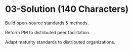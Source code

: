 # 03-Solution (140 Characters)

Build open-source standards & methods.

Reform PM to distributed peer facilitation.

Adapt maturity standards to distributed organizations.


